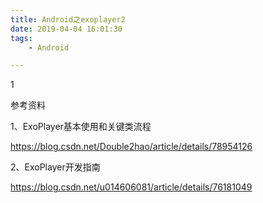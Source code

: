 ```yaml
---
title: Android之exoplayer2
date: 2019-04-04 16:01:30
tags:
	- Android

---
```




1

参考资料

1、ExoPlayer基本使用和关键类流程

https://blog.csdn.net/Double2hao/article/details/78954126

2、ExoPlayer开发指南

https://blog.csdn.net/u014606081/article/details/76181049

